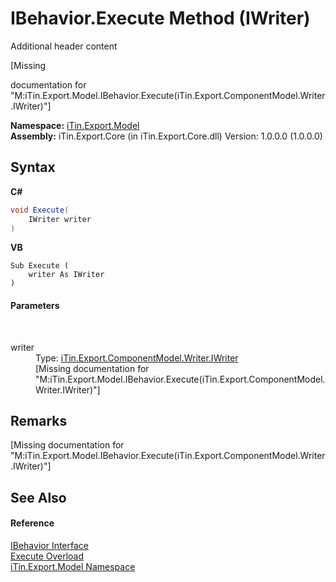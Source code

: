 # IBehavior.Execute Method (IWriter)
Additional header content 

\[Missing <summary> documentation for "M:iTin.Export.Model.IBehavior.Execute(iTin.Export.ComponentModel.Writer.IWriter)"\]

**Namespace:**&nbsp;<a href="ef57ffcc-e95e-b212-5a46-9aa6f5a3511f">iTin.Export.Model</a><br />**Assembly:**&nbsp;iTin.Export.Core (in iTin.Export.Core.dll) Version: 1.0.0.0 (1.0.0.0)

## Syntax

**C#**<br />
``` C#
void Execute(
	IWriter writer
)
```

**VB**<br />
``` VB
Sub Execute ( 
	writer As IWriter
)
```


#### Parameters
&nbsp;<dl><dt>writer</dt><dd>Type: <a href="4a4ec51e-0091-39cb-54a3-b986f5b6ed9a">iTin.Export.ComponentModel.Writer.IWriter</a><br />\[Missing <param name="writer"/> documentation for "M:iTin.Export.Model.IBehavior.Execute(iTin.Export.ComponentModel.Writer.IWriter)"\]</dd></dl>

## Remarks
\[Missing <remarks> documentation for "M:iTin.Export.Model.IBehavior.Execute(iTin.Export.ComponentModel.Writer.IWriter)"\]

## See Also


#### Reference
<a href="a8b74454-949b-428d-697a-921bc9744869">IBehavior Interface</a><br /><a href="a1ff4bee-4398-a533-0b3a-d1d04d82f900">Execute Overload</a><br /><a href="ef57ffcc-e95e-b212-5a46-9aa6f5a3511f">iTin.Export.Model Namespace</a><br />